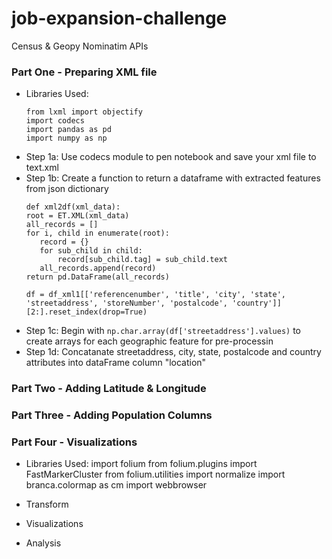 # job-expansion-challenge
Census &amp; Geopy Nominatim APIs

### Part One - Preparing XML file
  * Libraries Used:
    ```import xml.etree.ElementTree as et 
    from lxml import objectify
    import codecs
    import pandas as pd
    import numpy as np
  * Step 1a: Use codecs module to pen notebook and save your xml file to text.xml 
  * Step 1b: Create a function to return a dataframe with extracted features from json dictionary
     ```## For Loop to extract all features from json dictionary
    def xml2df(xml_data):
    root = ET.XML(xml_data)
    all_records = []
    for i, child in enumerate(root):
        record = {}
        for sub_child in child:
            record[sub_child.tag] = sub_child.text
        all_records.append(record)
    return pd.DataFrame(all_records)
    
    df = df_xml1[['referencenumber', 'title', 'city', 'state', 'streetaddress', 'storeNumber', 'postalcode', 'country']][2:].reset_index(drop=True)
    
  * Step 1c: Begin with  ```np.char.array(df['streetaddress'].values)``` to create arrays for each geographic feature for pre-processin
  * Step 1d: Concatanate streetaddress, city, state, postalcode and country attributes into dataFrame column "location"
  
  ### Part Two - Adding Latitude & Longitude
  
  ### Part Three - Adding Population Columns
  
  ### Part Four - Visualizations
   * Libraries Used:
  import folium
  from folium.plugins import FastMarkerCluster
  from folium.utilities import normalize
  import branca.colormap as cm
  import webbrowser
  
  
    

* Transform


* Visualizations


* Analysis
